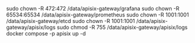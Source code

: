 sudo chown -R 472:472 /data/apisix-gateway/grafana
sudo chown -R 65534:65534 /data/apisix-gateway/prometheus
sudo chown -R 1001:1001 /data/apisix-gateway/etcd
sudo chown -R 1001:1001 /data/apisix-gateway/apisix/logs
sudo chmod -R 755 /data/apisix-gateway/apisix/logs
docker compose -p apisix up -d